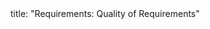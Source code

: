 <frontmatter>
title: "Requirements: Quality of Requirements"
</frontmatter>

<include src="unit-inPage-asFlat.md" boilerplate />